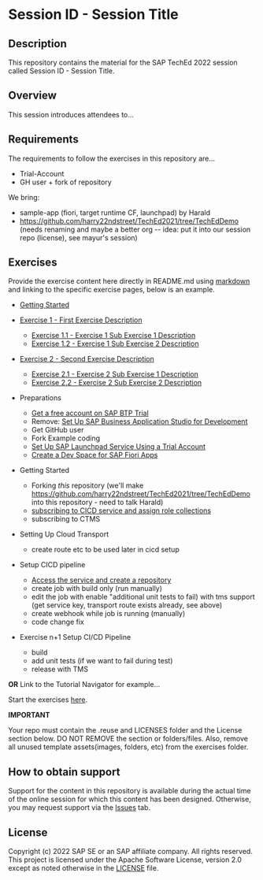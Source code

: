 # Session ID - Session Title

## Description

This repository contains the material for the SAP TechEd 2022 session called Session ID - Session Title.  

## Overview

This session introduces attendees to...

## Requirements

The requirements to follow the exercises in this repository are...

 * Trial-Account
 * GH user + fork of repository

We bring:
* sample-app (fiori, target runtime CF, launchpad) by Harald
* https://github.com/harry22ndstreet/TechEd2021/tree/TechEdDemo (needs renaming and maybe a better org -- idea: put it into our session repo (license), see mayur's session)

## Exercises

Provide the exercise content here directly in README.md using [markdown](https://guides.github.com/features/mastering-markdown/) and linking to the specific exercise pages, below is an example.

- [Getting Started](exercises/ex0/)
- [Exercise 1 - First Exercise Description](exercises/ex1/)
    - [Exercise 1.1 - Exercise 1 Sub Exercise 1 Description](exercises/ex1#exercise-11-sub-exercise-1-description)
    - [Exercise 1.2 - Exercise 1 Sub Exercise 2 Description](exercises/ex1#exercise-12-sub-exercise-2-description)
- [Exercise 2 - Second Exercise Description](exercises/ex2/)
    - [Exercise 2.1 - Exercise 2 Sub Exercise 1 Description](exercises/ex2#exercise-21-sub-exercise-1-description)
    - [Exercise 2.2 - Exercise 2 Sub Exercise 2 Description](exercises/ex2#exercise-22-sub-exercise-2-description)

- Preparations
    - [Get a free account on SAP BTP Trial](https://developers.sap.com/tutorials/hcp-create-trial-account.html)
    - Remove: [Set Up SAP Business Application Studio for Development](https://developers.sap.com/tutorials/appstudio-onboarding.html)
    - Get GitHub user
    - Fork Example coding
    - [Set Up SAP Launchpad Service Using a Trial Account](https://developers.sap.com/tutorials/cp-portal-cloud-foundry-getting-started.html)
    - [Create a Dev Space for SAP Fiori Apps](https://developers.sap.com/tutorials/appstudio-devspace-fiori-create.html)
    
- Getting Started
    - Forking _this_ repository (we'll make https://github.com/harry22ndstreet/TechEd2021/tree/TechEdDemo into this repository - need to talk Harald)
    - [subscribing to CICD service  and assign role collections]()
    - subscribing to CTMS

- Setting Up Cloud Transport
    - create route etc to be used later in cicd setup

- Setup CICD pipeline
    - [Access the service and create a repository]()
    - create job with build only (run manually)
    - edit the job with enable "additional unit tests to fail) with tms support (get service key, transport route exists already, see above)
    - create webhook while job is running (manually)
    - code change fix
    
- Exercise n+1 Setup CI/CD Pipeline
  - build
  - add unit tests (if we want to fail during test)
  - release with TMS

  
**OR** Link to the Tutorial Navigator for example...

Start the exercises [here](https://developers.sap.com/tutorials/abap-environment-trial-onboarding.html).

**IMPORTANT**

Your repo must contain the .reuse and LICENSES folder and the License section below. DO NOT REMOVE the section or folders/files. Also, remove all unused template assets(images, folders, etc) from the exercises folder. 

## How to obtain support

Support for the content in this repository is available during the actual time of the online session for which this content has been designed. Otherwise, you may request support via the [Issues](../../issues) tab.

## License
Copyright (c) 2022 SAP SE or an SAP affiliate company. All rights reserved. This project is licensed under the Apache Software License, version 2.0 except as noted otherwise in the [LICENSE](LICENSES/Apache-2.0.txt) file.
